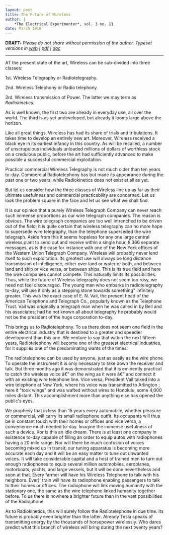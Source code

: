 ```yaml
---
layout: post
title: The Future of Wireless 
author: | 
    *The Electrical Experimenter*, vol. 3 no. 11 
date: March 1916
---
```


**DRAFT:** *Please do not share without permission of the author. Typeset versions in  [web](http://gernsback.wythoff.net/191603_future_of_wireless.html) \| [pdf](https://github.com/gwijthoff/perversity_of_things/blob/master/typeset_drafts/191603_future_of_wireless.pdf?raw=true) \| [doc](https://github.com/gwijthoff/perversity_of_things/blob/master/typeset_drafts/191603_future_of_wireless.docx)*

* * * * * * * * 

AT the present state of the art, Wireless can be sub-divided into three classes:

1st. Wireless Telegraphy or Radiotelegraphy. 

2nd. Wireless Telephony or Radio telephony. 

3rd. Wireless transmission of Power. The latter we may term as *Radiokinetics.*

As is well known, the first two are already in everyday use, all over the world. The third is as yet undeveloped, but already it looms large above the horizon.

Like all great things, Wireless has had its share of trials and tribulations. It takes time to develop an entirely new art. Moreover, Wireless received a black eye in its earliest infancy in this country. As will be recalled, a number of unscrupulous individuals unloaded millions of dollars of worthless stock on a credulous public, before the art had sufficiently advanced to make possible a successful commercial exploitation.

Practical commercial Wireless Telegraphy is not much older than ten years to-day. Commercial Radiotelephony has but made its appearance during the past one or two years, while Radiokinetics does not exist at all as yet.

But let us consider how the three classes of Wireless line up as far as their ultimate usefulness and commercial practicability are concerned. Let us look the problem square in the face and let us see what we shall find.

It is our opinion that a purely Wireless Telegraph Company can never reach such immense proportions as our wire telegraph companies. The reason is obvious. The wire telegraph companies are too well intrenched to be driven out of the field; it is quite certain that wireless telegraphy can no more hope to supersede wire telegraphy, than the telephone superseded the wire telegraph. Aside from this it seems hopeless for any one large central wireless plant to send out and receive within a single hour, 8,366 separate messages, as is the case for instance with one of the New York offices of the Western Union Telegraph Company. Wireless will probably never lend itself to such exploitation. Its greatest use will always be long distance transmission of intelligence, either over land or water or both, and between land and ship or vice versa, or between ships. This is its true field and here the wire companies cannot compete. This naturally limits its possibilities. Thus, while the future of Wireless telegraphy does not seem too rosy, we need not feel discouraged. The young man who embarks in radiotelegraphy to-day, will use it only as a stepping stone towards something" infinitely greater. This was the exact case of E. N. Vail, the present head of the American Telephone and Telegraph Co., popularly known as the Telephone Trust. Vail was originally a telegraph man when he was called in by Bell and his associates; had he not known all about telegraphy he probably would not be the president of'the huge corporation to-day.

This brings us to Radiotelephony. To us there does not seem one field in the entire electrical industry that is destined to a greater and speedier development than this one. We venture to say that within the next fifteen years, Radiotelephony will become one of the greatest electrical industries, for it supplies one of the predominating wants of the times.

The radiotelephone can be used by anyone, just as easily as the wire phone To operate the instrument it is only necessary to take down the receiver and talk. But three months ago it was demonstrated that it is eminently practical to catch the wireless voice â€” on the wing as it were â€” and connect it with an existing wire telephone line. Vice versa, President Vail talked into a wire telephone at New York, where his voice was transmitted to Arlington ; here it "took wings" and was wafted without wires to Honolulu, some 4,000 miles distant. This accomplishment more than anything else has opened the public's eyes.

We prophesy that in less than 15 years every automobile, whether pleasure or commercial, will carry its small radiophone outfit. Its occupants will thus be in constant touch with their homes or offices and vice versa, a convenience much needed to-day. Imagine the immense usefulness of such a device. Xor is this an idle dream. There is at least one company in existence to-day capable of filling an order to equip autos with radiophones having a 20 mile range. Nor will there be much confusion of voices becoming mixed up in transit; our tuning apparatus is becoming more accurate each day and it will be an easy matter to tune out unwanted voices. It will take considerable capital and a host of trained men to turn out enough radiophones to equip several million automobiles, aeroplanes, motorboats, yachts, and large vessels, but it will be done nevertheless and soon at that. Every farmer will have his Wireless Telephone to talk with his neighbors. Ever)' train will have its radiophone enabling passengers to talk to their homes or offices. The radiophone will link moving humanity with the stationary one, the same as the wire telephone linked humanity together before. To us there is nowhere a brighter future than in the vast possibilities of the Radiophone.

As to Radiokinetics, this will surely follow the Radiotelephone in due time. Its future is probably even brighter than the latter. Already Tesla speaks of transmitting energy by the thousands of horsepower wirelessly. Who dares predict what this branch of wireless will bring during the next twenty years? 